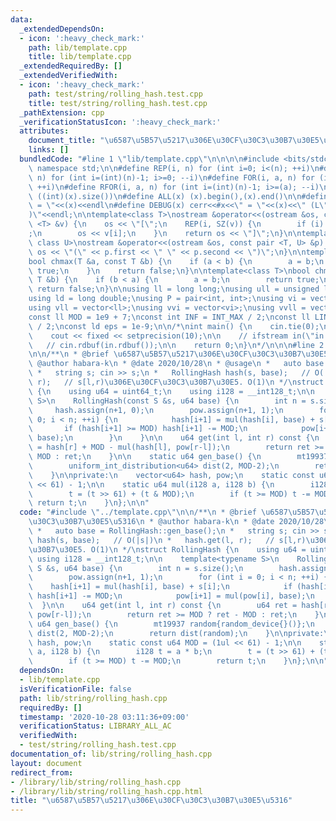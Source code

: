 ```yaml
---
data:
  _extendedDependsOn:
  - icon: ':heavy_check_mark:'
    path: lib/template.cpp
    title: lib/template.cpp
  _extendedRequiredBy: []
  _extendedVerifiedWith:
  - icon: ':heavy_check_mark:'
    path: test/string/rolling_hash.test.cpp
    title: test/string/rolling_hash.test.cpp
  _pathExtension: cpp
  _verificationStatusIcon: ':heavy_check_mark:'
  attributes:
    document_title: "\u6587\u5B57\u5217\u306E\u30CF\u30C3\u30B7\u30E5\u5316"
    links: []
  bundledCode: "#line 1 \"lib/template.cpp\"\n\n\n\n#include <bits/stdc++.h>\n\nusing\
    \ namespace std;\n\n#define REP(i, n) for (int i=0; i<(n); ++i)\n#define RREP(i,\
    \ n) for (int i=(int)(n)-1; i>=0; --i)\n#define FOR(i, a, n) for (int i=(a); i<(n);\
    \ ++i)\n#define RFOR(i, a, n) for (int i=(int)(n)-1; i>=(a); --i)\n\n#define SZ(x)\
    \ ((int)(x).size())\n#define ALL(x) (x).begin(),(x).end()\n\n#define DUMP(x) cerr<<#x<<\"\
    \ = \"<<(x)<<endl\n#define DEBUG(x) cerr<<#x<<\" = \"<<(x)<<\" (L\"<<__LINE__<<\"\
    )\"<<endl;\n\ntemplate<class T>\nostream &operator<<(ostream &os, const vector\
    \ <T> &v) {\n    os << \"[\";\n    REP(i, SZ(v)) {\n        if (i) os << \", \"\
    ;\n        os << v[i];\n    }\n    return os << \"]\";\n}\n\ntemplate<class T,\
    \ class U>\nostream &operator<<(ostream &os, const pair <T, U> &p) {\n    return\
    \ os << \"(\" << p.first << \" \" << p.second << \")\";\n}\n\ntemplate<class T>\n\
    bool chmax(T &a, const T &b) {\n    if (a < b) {\n        a = b;\n        return\
    \ true;\n    }\n    return false;\n}\n\ntemplate<class T>\nbool chmin(T &a, const\
    \ T &b) {\n    if (b < a) {\n        a = b;\n        return true;\n    }\n   \
    \ return false;\n}\n\nusing ll = long long;\nusing ull = unsigned long long;\n\
    using ld = long double;\nusing P = pair<int, int>;\nusing vi = vector<int>;\n\
    using vll = vector<ll>;\nusing vvi = vector<vi>;\nusing vvll = vector<vll>;\n\n\
    const ll MOD = 1e9 + 7;\nconst int INF = INT_MAX / 2;\nconst ll LINF = LLONG_MAX\
    \ / 2;\nconst ld eps = 1e-9;\n\n/*\nint main() {\n    cin.tie(0);\n    ios::sync_with_stdio(false);\n\
    \    cout << fixed << setprecision(10);\n\n    // ifstream in(\"in.txt\");\n \
    \   // cin.rdbuf(in.rdbuf());\n\n    return 0;\n}\n*/\n\n\n#line 2 \"lib/string/rolling_hash.cpp\"\
    \n\n/**\n * @brief \u6587\u5B57\u5217\u306E\u30CF\u30C3\u30B7\u30E5\u5316\n *\
    \ @author habara-k\n * @date 2020/10/28\n * @usage\n *   auto base = RollingHash::gen_base();\n\
    \ *   string s; cin >> s;\n *   RollingHash hash(s, base);   // O(|s|)\n *   hash.get(l,\
    \ r);   // s[l,r)\u306E\u30CF\u30C3\u30B7\u30E5. O(1)\n */\nstruct RollingHash\
    \ {\n    using u64 = uint64_t;\n    using i128 = __int128_t;\n\n    template<typename\
    \ S>\n    RollingHash(const S &s, u64 base) {\n        int n = s.size();\n   \
    \     hash.assign(n+1, 0);\n        pow.assign(n+1, 1);\n        for (int i =\
    \ 0; i < n; ++i) {\n            hash[i+1] = mul(hash[i], base) + s[i];\n     \
    \       if (hash[i+1] >= MOD) hash[i+1] -= MOD;\n            pow[i+1] = mul(pow[i],\
    \ base);\n        }\n    }\n\n    u64 get(int l, int r) const {\n        u64 ret\
    \ = hash[r] + MOD - mul(hash[l], pow[r-l]);\n        return ret >= MOD ? ret -\
    \ MOD : ret;\n    }\n\n    static u64 gen_base() {\n        mt19937 random{random_device{}()};\n\
    \        uniform_int_distribution<u64> dist(2, MOD-2);\n        return dist(random);\n\
    \    }\n\nprivate:\n    vector<u64> hash, pow;\n    static const u64 MOD = (1ul\
    \ << 61) - 1;\n\n    static u64 mul(i128 a, i128 b) {\n        i128 t = a * b;\n\
    \        t = (t >> 61) + (t & MOD);\n        if (t >= MOD) t -= MOD;\n       \
    \ return t;\n    }\n};\n\n"
  code: "#include \"../template.cpp\"\n\n/**\n * @brief \u6587\u5B57\u5217\u306E\u30CF\
    \u30C3\u30B7\u30E5\u5316\n * @author habara-k\n * @date 2020/10/28\n * @usage\n\
    \ *   auto base = RollingHash::gen_base();\n *   string s; cin >> s;\n *   RollingHash\
    \ hash(s, base);   // O(|s|)\n *   hash.get(l, r);   // s[l,r)\u306E\u30CF\u30C3\
    \u30B7\u30E5. O(1)\n */\nstruct RollingHash {\n    using u64 = uint64_t;\n   \
    \ using i128 = __int128_t;\n\n    template<typename S>\n    RollingHash(const\
    \ S &s, u64 base) {\n        int n = s.size();\n        hash.assign(n+1, 0);\n\
    \        pow.assign(n+1, 1);\n        for (int i = 0; i < n; ++i) {\n        \
    \    hash[i+1] = mul(hash[i], base) + s[i];\n            if (hash[i+1] >= MOD)\
    \ hash[i+1] -= MOD;\n            pow[i+1] = mul(pow[i], base);\n        }\n  \
    \  }\n\n    u64 get(int l, int r) const {\n        u64 ret = hash[r] + MOD - mul(hash[l],\
    \ pow[r-l]);\n        return ret >= MOD ? ret - MOD : ret;\n    }\n\n    static\
    \ u64 gen_base() {\n        mt19937 random{random_device{}()};\n        uniform_int_distribution<u64>\
    \ dist(2, MOD-2);\n        return dist(random);\n    }\n\nprivate:\n    vector<u64>\
    \ hash, pow;\n    static const u64 MOD = (1ul << 61) - 1;\n\n    static u64 mul(i128\
    \ a, i128 b) {\n        i128 t = a * b;\n        t = (t >> 61) + (t & MOD);\n\
    \        if (t >= MOD) t -= MOD;\n        return t;\n    }\n};\n\n"
  dependsOn:
  - lib/template.cpp
  isVerificationFile: false
  path: lib/string/rolling_hash.cpp
  requiredBy: []
  timestamp: '2020-10-28 03:11:36+09:00'
  verificationStatus: LIBRARY_ALL_AC
  verifiedWith:
  - test/string/rolling_hash.test.cpp
documentation_of: lib/string/rolling_hash.cpp
layout: document
redirect_from:
- /library/lib/string/rolling_hash.cpp
- /library/lib/string/rolling_hash.cpp.html
title: "\u6587\u5B57\u5217\u306E\u30CF\u30C3\u30B7\u30E5\u5316"
---
```

